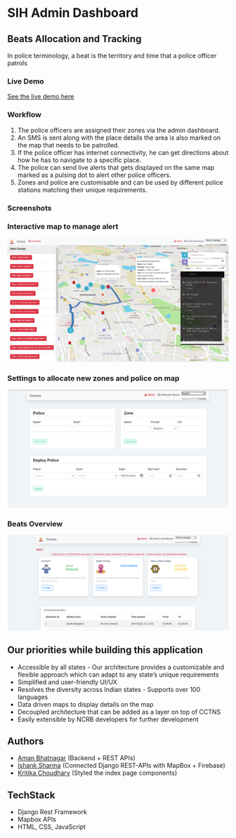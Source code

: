 # SIH Admin Dashboard 
## Beats Allocation and Tracking
In police terminology, a beat is the territory and time that a police officer patrols
### Live Demo
[See the live demo here](https://ishank-dev.github.io/Beats-Allocation-SIH/fly.html)
### Workflow
1. The police officers are assigned their zones via the admin dashboard.
2. An SMS is sent along with the place details the area is also marked on the map that needs to be patrolled. 
3. If the police officer has internet connectivity, he can get directions about how he has to navigate to a specific place.
4. The police can send live alerts that gets displayed on the same map marked as a pulsing dot to alert other police officers.
5. Zones and police are customisable and can be used by different police stations matching their unique requirements.


### Screenshots
### Interactive map to manage alert
![Maps](/FrontEnd/screenshots/1.png?raw=true "Optional Title")
### Settings to allocate new zones and police on map
![Dashboard](FrontEnd/screenshots/2.png?raw=true "Optional Title")
### Beats Overview
![Allot Beats](FrontEnd/screenshots/3.png?raw=true "Optional Title")

## Our priorities while building this application
- Accessible by all states - Our architecture provides a customizable and flexible approach which can adapt to any state’s unique requirements
- Simplified and user-friendly UI/UX
- Resolves the diversity across Indian states - Supports over 100 languages 
- Data driven maps to display details on the map
- Decoupled architecture that can be added as a layer on top of CCTNS
- Easily extensible by NCRB developers for further development
## Authors
- [Aman Bhatnagar](https://github.com/amyy28) (Backend + REST APIs)
- [Ishank Sharma](https://github.com/ishank-dev) (Connected Django REST-APIs with MapBox + Firebase) 
- [Kritika Choudhary](https://github.com/KritikaChoudhary) (Styled the index page components)

## TechStack
- Django Rest Framework
- Mapbox APIs
- HTML, CSS, JavaScript
